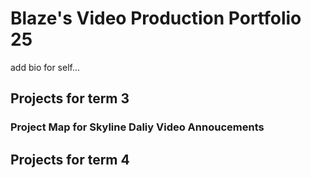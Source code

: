 # Blaze's Video Production Portfolio 25

add bio for self...

## Projects for term 3

### Project Map for Skyline Daliy Video Annoucements

## Projects for term 4
